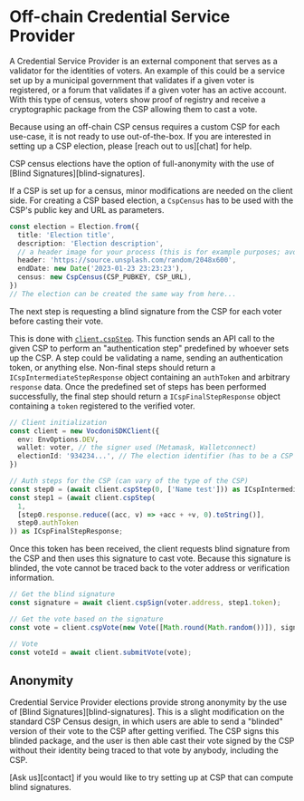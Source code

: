 # Off-chain Credential Service Provider

A Credential Service Provider is an external component that serves as a validator for the identities of voters. An example of this could be a service set up by a municipal government that validates if a given voter is registered, or a forum that validates if a given voter has an active account. With this type of census, voters show proof of registry and receive a cryptographic package from the CSP allowing them to cast a vote. 

Because using an off-chain CSP census requires a custom CSP for each use-case, it is not ready to use out-of-the-box. If you are interested in setting up a CSP election, please [reach out to us][chat] for help.

CSP census elections have the option of full-anonymity with the use of [Blind Signatures][blind-signatures]. 

If a CSP is set up for a census, minor modifications are needed on the client side. For creating a CSP based election, a `CspCensus` has to be used with the CSP's public key and URL as parameters. 

~~~ts
const election = Election.from({
  title: 'Election title',
  description: 'Election description',
  // a header image for your process (this is for example purposes; avoid using random sources)
  header: 'https://source.unsplash.com/random/2048x600',
  endDate: new Date('2023-01-23 23:23:23'),
  census: new CspCensus(CSP_PUBKEY, CSP_URL),
})
// The election can be created the same way from here...
~~~

The next step is requesting a blind signature from the CSP for each voter before casting their vote. 

This is done with [`client.cspStep`](/sdk/reference/classes/VocdoniSDKClient#cspstep). This function sends an API call to the given CSP to perform an "authentication step" predefined by whoever sets up the CSP. A step could be validating a name, sending an authentication token, or anything else. Non-final steps should return a `ICspIntermediateStepResponse` object containing an `authToken` and arbitrary `response` data. 
Once the predefined set of steps has been performed successfully, the final step should return a `ICspFinalStepResponse` object containing a `token` registered to the verified voter.

~~~ts
// Client initialization
const client = new VocdoniSDKClient({
  env: EnvOptions.DEV,
  wallet: voter, // the signer used (Metamask, Walletconnect)
  electionId: '934234...', // The election identifier (has to be a CSP configured election)
})

// Auth steps for the CSP (can vary of the type of the CSP)
const step0 = (await client.cspStep(0, ['Name test'])) as ICspIntermediateStepResponse;
const step1 = (await client.cspStep(
  1,
  [step0.response.reduce((acc, v) => +acc + +v, 0).toString()],
  step0.authToken
)) as ICspFinalStepResponse;
~~~

Once this token has been received, the client requests blind signature from the CSP and then uses this signature to cast vote. Because this signature is blinded, the vote cannot be traced back to the voter address or verification information.

~~~ts
// Get the blind signature
const signature = await client.cspSign(voter.address, step1.token);

// Get the vote based on the signature
const vote = client.cspVote(new Vote([Math.round(Math.random())]), signature);

// Vote
const voteId = await client.submitVote(vote);
~~~

## Anonymity

Credential Service Provider elections provide strong anonymity by the use of [Blind Signatures][blind-signatures]. This is a slight modification on the standard CSP Census design, in which users are able to send a "blinded" version of their vote to the CSP after getting verified. The CSP signs this blinded package, and the user is then able cast their vote signed by the CSP without their identity being traced to that vote by anybody, including the CSP.

[Ask us][contact] if you would like to try setting up at CSP that can compute blind signatures. 
